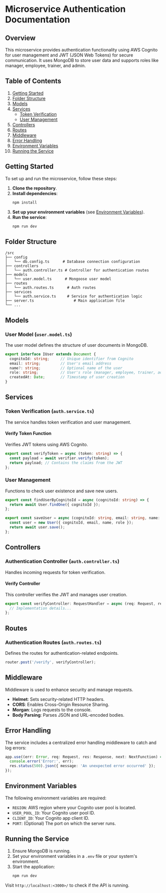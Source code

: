 # Microservice Authentication Documentation

## Overview

This microservice provides authentication functionality using AWS Cognito for user management and JWT (JSON Web Tokens) for secure communication. It uses MongoDB to store user data and supports roles like manager, employee, trainer, and admin.

## Table of Contents

1. [Getting Started](#getting-started)
2. [Folder Structure](#folder-structure)
3. [Models](#models)
4. [Services](#services)
   - [Token Verification](#token-verification)
   - [User Management](#user-management)
5. [Controllers](#controllers)
6. [Routes](#routes)
7. [Middleware](#middleware)
8. [Error Handling](#error-handling)
9. [Environment Variables](#environment-variables)
10. [Running the Service](#running-the-service)

## Getting Started

To set up and run the microservice, follow these steps:

1. **Clone the repository**.
2. **Install dependencies**:
   ```bash
   npm install
   ```
3. **Set up your environment variables** (see [Environment Variables](#environment-variables)).
4. **Run the service**:
   ```bash
   npm run dev
   ```

## Folder Structure

```
/src
├── config
│   └── db.config.ts      # Database connection configuration
├── controllers
│   └── auth.controller.ts # Controller for authentication routes
├── models
│   └── user.model.ts      # Mongoose user model
├── routes
│   └── auth.routes.ts      # Auth routes
├── services
│   └── auth.service.ts     # Service for authentication logic
├── server.ts                  # Main application file
└── ...
```

## Models

### User Model (`user.model.ts`)

The user model defines the structure of user documents in MongoDB.

```typescript
export interface IUser extends Document {
  cognitoId: string;     // Unique identifier from Cognito
  email: string;         // User's email address
  name?: string;         // Optional name of the user
  role: string;          // User's role (manager, employee, trainer, admin)
  createdAt: Date;       // Timestamp of user creation
}
```

## Services

### Token Verification (`auth.service.ts`)

The service handles token verification and user management.

#### Verify Token Function

Verifies JWT tokens using AWS Cognito.

```typescript
export const verifyToken = async (token: string) => {
  const payload = await verifier.verify(token);
  return payload; // Contains the claims from the JWT
};
```

### User Management

Functions to check user existence and save new users.

```typescript
export const findUserByCognitoId = async (cognitoId: string) => {
  return await User.findOne({ cognitoId });
};

export const saveUser = async (cognitoId: string, email: string, name: string, role: string) => {
  const user = new User({ cognitoId, email, name, role });
  return await user.save();
};
```

## Controllers

### Authentication Controller (`auth.controller.ts`)

Handles incoming requests for token verification.

#### Verify Controller

This controller verifies the JWT and manages user creation.

```typescript
export const verifyController: RequestHandler = async (req: Request, res: Response, next: NextFunction): Promise<void> => {
  // Implementation details...
};
```

## Routes

### Authentication Routes (`auth.routes.ts`)

Defines the routes for authentication-related endpoints.

```typescript
router.post('/verify', verifyController);
```

## Middleware

Middleware is used to enhance security and manage requests.

- **Helmet**: Sets security-related HTTP headers.
- **CORS**: Enables Cross-Origin Resource Sharing.
- **Morgan**: Logs requests to the console.
- **Body Parsing**: Parses JSON and URL-encoded bodies.

## Error Handling

The service includes a centralized error handling middleware to catch and log errors:

```typescript
app.use((err: Error, req: Request, res: Response, next: NextFunction) => {
  console.error('Error:', err);
  res.status(500).json({ message: 'An unexpected error occurred' });
});
```

## Environment Variables

The following environment variables are required:

- `REGION`: AWS region where your Cognito user pool is located.
- `USER_POOL_ID`: Your Cognito user pool ID.
- `CLIENT_ID`: Your Cognito app client ID.
- `PORT`: (Optional) The port on which the server runs.

## Running the Service

1. Ensure MongoDB is running.
2. Set your environment variables in a `.env` file or your system's environment.
3. Start the application:
   ```bash
   npm run dev
   ```

Visit `http://localhost:<3000>/` to check if the API is running.